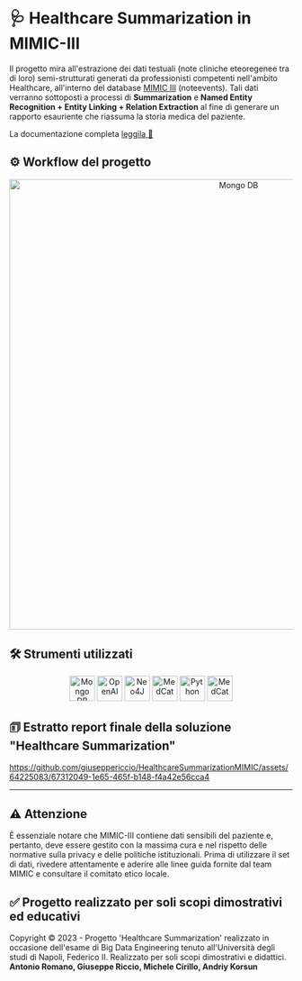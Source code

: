 # 🩺 Healthcare Summarization in MIMIC-III
Il progetto mira all'estrazione dei dati testuali (note cliniche eteoregenee tra di loro) semi-strutturati generati da professionisti competenti nell'ambito Healthcare, all'interno del database [MIMIC III](https://physionet.org/content/mimiciii/1.4/) (noteevents). Tali dati verranno sottoposti a processi di **Summarization** e **Named Entity Recognition + Entity Linking + Relation Extraction** al fine di generare un rapporto esauriente che riassuma la storia medica del paziente. 

La documentazione completa [leggila 📖](https://github.com/giuseppericcio/HealthcareSummarizationMIMIC/blob/main/Healthcare_Summarization_MIMIC.pdf)

## ⚙️ Workflow del progetto
<div align="center">
    <img src="https://github.com/giuseppericcio/HealthcareSummarizationMIMIC/blob/main/img/Workflow.png?raw=true" alt="Mongo DB" height="800">
</div>

## 🛠️ Strumenti utilizzati
<div align="center">
    <img src="https://th.bing.com/th/id/R.4fae2a716eff54919f5c949473a40828?rik=GNlo2ZbF7gRjaw&pid=ImgRaw&r=0" alt="Mongo DB" height="45">
    <img src="https://th.bing.com/th/id/OIP.8CuA1RVvzjfpIVXMWW_TFQHaBj?pid=ImgDet&rs=1" alt="OpenAI" height="45">
    <img src="https://th.bing.com/th/id/OIP.Ksia5B3z9LrSDC7NILmyWwHaD3?pid=ImgDet&rs=1" alt="Neo4J" height="45">
    <img src="https://github.com/CogStack/MedCAT/blob/master/media/cat-logo.png?raw=true" alt="MedCat" height="45">
    <img src="https://th.bing.com/th/id/R.943803c137dc211e2279dbe80a17c401?rik=5%2bBVufa9qlZ7fA&riu=http%3a%2f%2flogos-download.com%2fwp-content%2fuploads%2f2016%2f10%2fPython_logo_wordmark.png&ehk=SmOqfSHQgYcJP9Z5pRpZMthkW0dDatRgVJlKeLyCTSs%3d&risl=&pid=ImgRaw&r=0" alt="Python" height="45">
    <img src="https://streamlit.io/images/brand/streamlit-logo-primary-colormark-darktext.svg" alt="MedCat" height="45">
</div>

## 🗊 Estratto report finale della soluzione "Healthcare Summarization" 
https://github.com/giuseppericcio/HealthcareSummarizationMIMIC/assets/64225083/67312049-1e65-465f-b148-f4a42e56cca4

<hr>

## ⚠️ Attenzione
È essenziale notare che MIMIC-III contiene dati sensibili del paziente e, pertanto, deve essere gestito con la massima cura e nel rispetto delle normative sulla privacy e delle politiche istituzionali. Prima di utilizzare il set di dati, rivedere attentamente e aderire alle linee guida fornite dal team MIMIC e consultare il comitato etico locale.

## ✅ Progetto realizzato per soli scopi dimostrativi ed educativi
Copyright © 2023 - Progetto 'Healthcare Summarization' realizzato in occasione dell'esame di Big Data Engineering tenuto all'Università degli studi di Napoli, Federico II. Realizzato per soli scopi dimostrativi e didattici. <br>
**Antonio Romano, Giuseppe Riccio, Michele Cirillo, Andriy Korsun**
